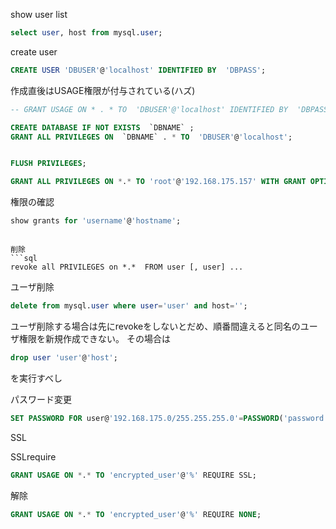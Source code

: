 
show user list

```sql
select user, host from mysql.user;
```


create user
```sql
CREATE USER 'DBUSER'@'localhost' IDENTIFIED BY  'DBPASS';
```
作成直後はUSAGE権限が付与されている(ハズ)
```sql
-- GRANT USAGE ON * . * TO  'DBUSER'@'localhost' IDENTIFIED BY  'DBPASS'
```

```sql
CREATE DATABASE IF NOT EXISTS  `DBNAME` ;
GRANT ALL PRIVILEGES ON  `DBNAME` . * TO  'DBUSER'@'localhost';


FLUSH PRIVILEGES;
```


```sql
GRANT ALL PRIVILEGES ON *.* TO 'root'@'192.168.175.157' WITH GRANT OPTION MAX_QUERIES_PER_HOUR 0 MAX_CONNECTIONS_PER_HOUR 0 MAX_UPDATES_PER_HOUR 0 MAX_USER_CONNECTIONS 0 ;
```


権限の確認

```sql
show grants for 'username'@'hostname';
```


```

削除
```sql
revoke all PRIVILEGES on *.*  FROM user [, user] ...
```

ユーザ削除
```sql
delete from mysql.user where user='user' and host='';
```

ユーザ削除する場合は先にrevokeをしないとだめ、順番間違えると同名のユーザ権限を新規作成できない。
その場合は
```sql
drop user 'user'@'host';
```
を実行すべし




パスワード変更

```sql
SET PASSWORD FOR user@'192.168.175.0/255.255.255.0'=PASSWORD('password');
```


SSL

SSLrequire
```sql
GRANT USAGE ON *.* TO 'encrypted_user'@'%' REQUIRE SSL;
```
解除
```sql
GRANT USAGE ON *.* TO 'encrypted_user'@'%' REQUIRE NONE;
```
